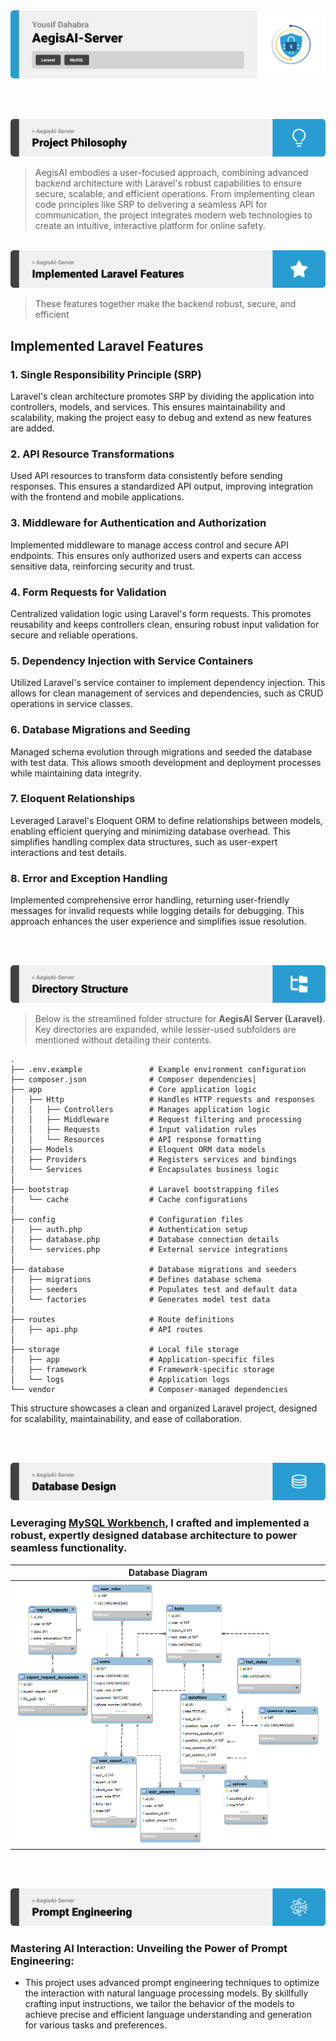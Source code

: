 <img src="./readme/title1.svg"/>

<br><br>

<!-- project philosophy -->
<img src="./readme/title2.svg"/>

>  AegisAI embodies a user-focused approach, combining advanced backend architecture with Laravel's robust capabilities to ensure secure, scalable, and efficient operations. From implementing clean code principles like SRP to delivering a seamless API for communication, the project integrates modern web technologies to create an intuitive, interactive platform for online safety.

<br>
<!-- Implemented Laravel Features -->
<img src="./readme/title3.svg"/>

>These features together make the backend robust, secure, and efficient

## Implemented Laravel Features

### **1. Single Responsibility Principle (SRP)**
Laravel's clean architecture promotes SRP by dividing the application into controllers, models, and services. This ensures maintainability and scalability, making the project easy to debug and extend as new features are added.

### **2. API Resource Transformations**
Used API resources to transform data consistently before sending responses. This ensures a standardized API output, improving integration with the frontend and mobile applications.

### **3. Middleware for Authentication and Authorization**
Implemented middleware to manage access control and secure API endpoints. This ensures only authorized users and experts can access sensitive data, reinforcing security and trust.

### **4. Form Requests for Validation**
Centralized validation logic using Laravel's form requests. This promotes reusability and keeps controllers clean, ensuring robust input validation for secure and reliable operations.


### **5. Dependency Injection with Service Containers**
Utilized Laravel's service container to implement dependency injection. This allows for clean management of services and dependencies, such as CRUD operations in service classes.

### **6. Database Migrations and Seeding**
Managed schema evolution through migrations and seeded the database with test data. This allows smooth development and deployment processes while maintaining data integrity.

### **7. Eloquent Relationships**
Leveraged Laravel's Eloquent ORM to define relationships between models, enabling efficient querying and minimizing database overhead. This simplifies handling complex data structures, such as user-expert interactions and test details.

### **8. Error and Exception Handling**
Implemented comprehensive error handling, returning user-friendly messages for invalid requests while logging details for debugging. This approach enhances the user experience and simplifies issue resolution.

<br><br>
<!-- UI UX -->
<img src="./readme/title4.svg"/>


> Below is the streamlined folder structure for **AegisAI Server (Laravel)**. Key directories are expanded, while lesser-used subfolders are mentioned without detailing their contents.
```plaintext
.
├── .env.example               # Example environment configuration
├── composer.json              # Composer dependencies│
├── app                        # Core application logic
│   ├── Http                   # Handles HTTP requests and responses
│   │   ├── Controllers        # Manages application logic
│   │   ├── Middleware         # Request filtering and processing
│   │   ├── Requests           # Input validation rules
│   │   └── Resources          # API response formatting
│   ├── Models                 # Eloquent ORM data models
│   ├── Providers              # Registers services and bindings
│   └── Services               # Encapsulates business logic
│
├── bootstrap                  # Laravel bootstrapping files
│   └── cache                  # Cache configurations
│
├── config                     # Configuration files
│   ├── auth.php               # Authentication setup
│   ├── database.php           # Database connection details
│   └── services.php           # External service integrations
│
├── database                   # Database migrations and seeders
│   ├── migrations             # Defines database schema
│   ├── seeders                # Populates test and default data
│   └── factories              # Generates model test data
│
├── routes                     # Route definitions
│   ├── api.php                # API routes
│
├── storage                    # Local file storage
│   ├── app                    # Application-specific files
│   ├── framework              # Framework-specific storage
│   └── logs                   # Application logs
└── vendor                     # Composer-managed dependencies
```
This structure showcases a clean and organized Laravel project, designed for scalability, maintainability, and ease of collaboration.


 

<br><br>

<!-- Database Design -->
<img src="./readme/title5.svg"/>

###  Leveraging [MySQL Workbench](https://www.mysql.com/products/workbench/), I crafted and implemented a robust, expertly designed database architecture to power seamless functionality.
| Database Diagram |
| --- |
| <img src="./readme/database/AegisAI.png" alt="Database Diagram" width="600px"> |


<br><br>
 


<!-- Prompt Engineering -->
<img src="./readme/title7.svg"/>

###  Mastering AI Interaction: Unveiling the Power of Prompt Engineering:

- This project uses advanced prompt engineering techniques to optimize the interaction with natural language processing models. By skillfully crafting input instructions, we tailor the behavior of the models to achieve precise and efficient language understanding and generation for various tasks and preferences.

<br><br>

<!-- AWS Deployment -->
<!-- <img src="./readme/title8.svg"/>

###  Efficient AI Deployment: Unleashing the Potential with AWS Integration:

- This project leverages AWS deployment strategies to seamlessly integrate and deploy natural language processing models. With a focus on scalability, reliability, and performance, we ensure that AI applications powered by these models deliver robust and responsive solutions for diverse use cases.

<br><br> -->

